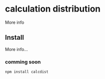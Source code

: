 # calculation distribution

More info

## Install

More info...

### comming soon

```command
npm install calcdist
```